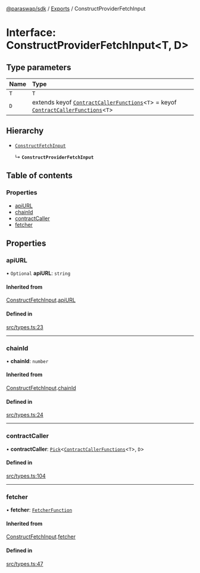 [@paraswap/sdk](../README.md) / [Exports](../modules.md) / ConstructProviderFetchInput

# Interface: ConstructProviderFetchInput<T, D\>

## Type parameters

| Name | Type |
| :------ | :------ |
| `T` | `T` |
| `D` | extends keyof [`ContractCallerFunctions`](internal_.ContractCallerFunctions.md)<`T`\> = keyof [`ContractCallerFunctions`](internal_.ContractCallerFunctions.md)<`T`\> |

## Hierarchy

- [`ConstructFetchInput`](ConstructFetchInput.md)

  ↳ **`ConstructProviderFetchInput`**

## Table of contents

### Properties

- [apiURL](ConstructProviderFetchInput.md#apiurl)
- [chainId](ConstructProviderFetchInput.md#chainid)
- [contractCaller](ConstructProviderFetchInput.md#contractcaller)
- [fetcher](ConstructProviderFetchInput.md#fetcher)

## Properties

### apiURL

• `Optional` **apiURL**: `string`

#### Inherited from

[ConstructFetchInput](ConstructFetchInput.md).[apiURL](ConstructFetchInput.md#apiurl)

#### Defined in

[src/types.ts:23](https://github.com/paraswap/paraswap-sdk-limit-orders/blob/feat/typedocs/src/types.ts#L23)

___

### chainId

• **chainId**: `number`

#### Inherited from

[ConstructFetchInput](ConstructFetchInput.md).[chainId](ConstructFetchInput.md#chainid)

#### Defined in

[src/types.ts:24](https://github.com/paraswap/paraswap-sdk-limit-orders/blob/feat/typedocs/src/types.ts#L24)

___

### contractCaller

• **contractCaller**: [`Pick`](../modules/internal_.md#pick)<[`ContractCallerFunctions`](internal_.ContractCallerFunctions.md)<`T`\>, `D`\>

#### Defined in

[src/types.ts:104](https://github.com/paraswap/paraswap-sdk-limit-orders/blob/feat/typedocs/src/types.ts#L104)

___

### fetcher

• **fetcher**: [`FetcherFunction`](../modules/internal_.md#fetcherfunction)

#### Inherited from

[ConstructFetchInput](ConstructFetchInput.md).[fetcher](ConstructFetchInput.md#fetcher)

#### Defined in

[src/types.ts:47](https://github.com/paraswap/paraswap-sdk-limit-orders/blob/feat/typedocs/src/types.ts#L47)
